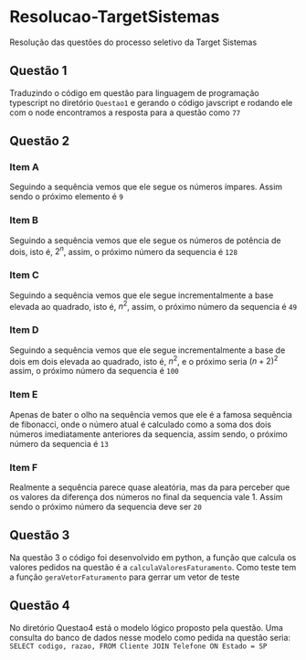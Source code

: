 # Resolucao-TargetSistemas
Resolução das questões do processo seletivo da Target Sistemas

## Questão 1
Traduzindo o código em questão para linguagem de programação typescript no diretório `Questao1` e gerando o código javscript e rodando ele com o node encontramos a resposta para a questão como `77`

## Questão 2

### Item A
Seguindo a sequência vemos que ele segue os números ímpares. Assim sendo o próximo elemento é `9`

### Item B
Seguindo a sequência vemos que ele segue os números de potência de dois, isto é, $2^n$, assim, o 
próximo número da sequencia é `128`

### Item C
Seguindo a sequência vemos que ele segue incrementalmente a base elevada ao quadrado, isto é, $n^2$, assim, o próximo número da sequencia é `49`

### Item D
Seguindo a sequência vemos que ele segue incrementalmente a base de dois em dois elevada ao quadrado, isto é, $n^2$, e o próximo seria $(n+2)^2$ assim, o próximo número da sequencia é `100`

### Item E
Apenas de bater o olho na sequência vemos que ele é a famosa sequência de fibonacci, onde o número
atual é calculado como a soma dos dois números imediatamente anteriores da sequencia, assim sendo, 
o próximo número da sequencia é `13`

### Item F
Realmente a sequência parece quase aleatória, mas da para perceber que os valores da diferença dos números no final da sequencia vale 1. Assim sendo o próximo número da sequencia deve ser `20`  

## Questão 3
Na questão 3 o código foi desenvolvido em python, a função que calcula os valores pedidos na questão é a `calculaValoresFaturamento`. Como teste tem a função `geraVetorFaturamento` para gerrar um vetor de teste

## Questão 4
No diretório Questao4 está o modelo lógico proposto pela questão. Uma consulta do banco de dados nesse modelo como pedida na questão seria:
`SELECT codigo, razao, FROM Cliente JOIN Telefone ON Estado = SP`